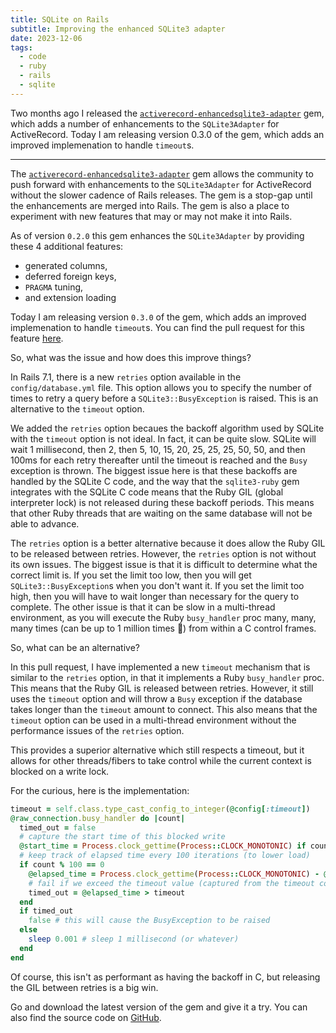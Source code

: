 ```yaml
---
title: SQLite on Rails
subtitle: Improving the enhanced SQLite3 adapter
date: 2023-12-06
tags:
  - code
  - ruby
  - rails
  - sqlite
---
```


Two months ago I released the [`activerecord-enhancedsqlite3-adapter`](https://rubygems.org/gems/activerecord-enhancedsqlite3-adapter) gem, which adds a number of enhancements to the `SQLite3Adapter` for ActiveRecord. Today I am releasing version 0.3.0 of the gem, which adds an improved implemenation to handle `timeout`s.

<!--/summary-->

- - -

The [`activerecord-enhancedsqlite3-adapter`](https://rubygems.org/gems/activerecord-enhancedsqlite3-adapter) gem allows the community to push forward with enhancements to the `SQLite3Adapter` for ActiveRecord without the slower cadence of Rails releases. The gem is a stop-gap until the enhancements are merged into Rails. The gem is also a place to experiment with new features that may or may not make it into Rails.

As of version `0.2.0` this gem enhances the `SQLite3Adapter` by providing these 4 additional features:

* generated columns,
* deferred foreign keys,
* `PRAGMA` tuning,
* and extension loading

Today I am releasing version `0.3.0` of the gem, which adds an improved implemenation to handle `timeout`s. You can find the pull request for this feature [here](https://github.com/fractaledmind/activerecord-enhancedsqlite3-adapter/pull/3).

So, what was the issue and how does this improve things?

In Rails 7.1, there is a new `retries` option available in the `config/database.yml` file. This option allows you to specify the number of times to retry a query before a `SQLite3::BusyException` is raised. This is an alternative to the `timeout` option.

We added the `retries` option becaues the backoff algorithm used by SQLite with the `timeout` option is not ideal. In fact, it can be quite slow. SQLite will wait 1 millisecond, then 2, then 5, 10, 15, 20, 25, 25, 25, 50, 50, and then 100ms for each retry thereafter until the timeout is reached and the `Busy` exception is thrown. The biggest issue here is that these backoffs are handled by the SQLite C code, and the way that the `sqlite3-ruby` gem integrates with the SQLite C code means that the Ruby GIL (global interpreter lock) is not released during these backoff periods. This means that other Ruby threads that are waiting on the same database will not be able to advance.

The `retries` option is a better alternative because it does allow the Ruby GIL to be released between retries. However, the `retries` option is not without its own issues. The biggest issue is that it is difficult to determine what the correct limit is. If you set the limit too low, then you will get `SQLite3::BusyException`s when you don't want it. If you set the limit too high, then you will have to wait longer than necessary for the query to complete. The other issue is that it can be slow in a multi-thread environment, as you will execute the Ruby `busy_handler` proc many, many, many times (can be up to 1 million times 🤯) from within a C control frames.

So, what can be an alternative?

In this pull request, I have implemented a new `timeout` mechanism that is similar to the `retries` option, in that it implements a Ruby `busy_handler` proc. This means that the Ruby GIL is released between retries. However, it still uses the `timeout` option and will throw a `Busy` exception if the database takes longer than the `timeout` amount to connect. This also means that the `timeout` option can be used in a multi-thread environment without the performance issues of the `retries` option.

This provides a superior alternative which still respects a timeout, but it allows for other threads/fibers to take control while the current context is blocked on a write lock.

For the curious, here is the implementation:

```ruby
timeout = self.class.type_cast_config_to_integer(@config[:timeout])
@raw_connection.busy_handler do |count|
  timed_out = false
  # capture the start time of this blocked write
  @start_time = Process.clock_gettime(Process::CLOCK_MONOTONIC) if count == 0
  # keep track of elapsed time every 100 iterations (to lower load)
  if count % 100 == 0
    @elapsed_time = Process.clock_gettime(Process::CLOCK_MONOTONIC) - @start_time
    # fail if we exceed the timeout value (captured from the timeout config option, converted to seconds)
    timed_out = @elapsed_time > timeout
  end
  if timed_out
    false # this will cause the BusyException to be raised
  else
    sleep 0.001 # sleep 1 millisecond (or whatever)
  end
end
```

Of course, this isn't as performant as having the backoff in C, but releasing the GIL between retries is a big win.

Go and download the latest version of the gem and give it a try. You can also find the source code on [GitHub](https://github.com/fractaledmind/activerecord-enhancedsqlite3-adapter).

